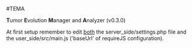 #TEMA

**T**umor **E**volution **M**anager and **A**nalyzer (v0.3.0)

At first setup remember to edit <u>both</u> the server_side/settings.php file and the user_side/src/main.js ('baseUrl' of requireJS configuration).